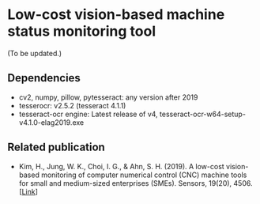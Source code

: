 # Low-cost vision-based machine status monitoring tool 

(To be updated.)  

## Dependencies
- cv2, numpy, pillow, pytesseract: any version after 2019
- tesserocr: v2.5.2 (tesseract 4.1.1)
- tesseract-ocr engine: Latest release of v4, tesseract-ocr-w64-setup-v4.1.0-elag2019.exe

## Related publication
- Kim, H., Jung, W. K., Choi, I. G., & Ahn, S. H. (2019). A low-cost vision-based monitoring of computer numerical control (CNC) machine tools for small and medium-sized enterprises (SMEs). Sensors, 19(20), 4506. [[Link](https://doi.org/10.3390/s19204506)]
